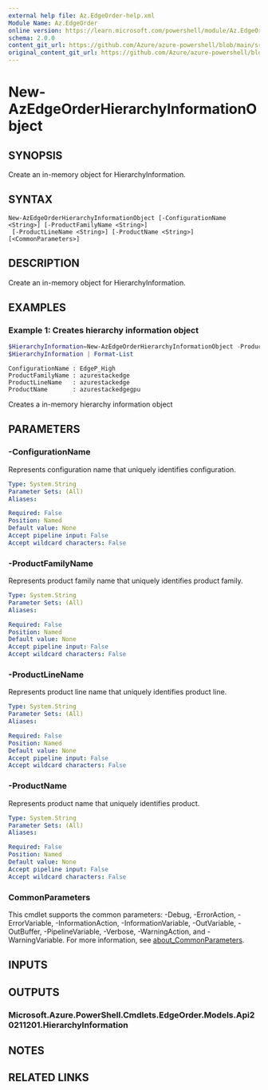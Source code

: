 ```yaml
---
external help file: Az.EdgeOrder-help.xml
Module Name: Az.EdgeOrder
online version: https://learn.microsoft.com/powershell/module/Az.EdgeOrder/new-AzEdgeOrderHierarchyInformationObject
schema: 2.0.0
content_git_url: https://github.com/Azure/azure-powershell/blob/main/src/EdgeOrder/EdgeOrder/help/New-AzEdgeOrderHierarchyInformationObject.md
original_content_git_url: https://github.com/Azure/azure-powershell/blob/main/src/EdgeOrder/EdgeOrder/help/New-AzEdgeOrderHierarchyInformationObject.md
---
```


# New-AzEdgeOrderHierarchyInformationObject

## SYNOPSIS
Create an in-memory object for HierarchyInformation.

## SYNTAX

```
New-AzEdgeOrderHierarchyInformationObject [-ConfigurationName <String>] [-ProductFamilyName <String>]
 [-ProductLineName <String>] [-ProductName <String>] [<CommonParameters>]
```

## DESCRIPTION
Create an in-memory object for HierarchyInformation.

## EXAMPLES

### Example 1: Creates hierarchy information object
```powershell
$HierarchyInformation=New-AzEdgeOrderHierarchyInformationObject -ProductFamilyName "azurestackedge" -ProductLineName "azurestackedge" -ProductName "azurestackedgegpu" -ConfigurationName "EdgeP_High"
$HierarchyInformation | Format-List
```

```output
ConfigurationName : EdgeP_High
ProductFamilyName : azurestackedge
ProductLineName   : azurestackedge
ProductName       : azurestackedgegpu
```

Creates a in-memory hierarchy information object

## PARAMETERS

### -ConfigurationName
Represents configuration name that uniquely identifies configuration.

```yaml
Type: System.String
Parameter Sets: (All)
Aliases:

Required: False
Position: Named
Default value: None
Accept pipeline input: False
Accept wildcard characters: False
```

### -ProductFamilyName
Represents product family name that uniquely identifies product family.

```yaml
Type: System.String
Parameter Sets: (All)
Aliases:

Required: False
Position: Named
Default value: None
Accept pipeline input: False
Accept wildcard characters: False
```

### -ProductLineName
Represents product line name that uniquely identifies product line.

```yaml
Type: System.String
Parameter Sets: (All)
Aliases:

Required: False
Position: Named
Default value: None
Accept pipeline input: False
Accept wildcard characters: False
```

### -ProductName
Represents product name that uniquely identifies product.

```yaml
Type: System.String
Parameter Sets: (All)
Aliases:

Required: False
Position: Named
Default value: None
Accept pipeline input: False
Accept wildcard characters: False
```

### CommonParameters
This cmdlet supports the common parameters: -Debug, -ErrorAction, -ErrorVariable, -InformationAction, -InformationVariable, -OutVariable, -OutBuffer, -PipelineVariable, -Verbose, -WarningAction, and -WarningVariable. For more information, see [about_CommonParameters](http://go.microsoft.com/fwlink/?LinkID=113216).

## INPUTS

## OUTPUTS

### Microsoft.Azure.PowerShell.Cmdlets.EdgeOrder.Models.Api20211201.HierarchyInformation

## NOTES

## RELATED LINKS
